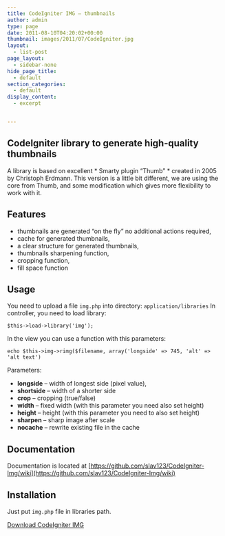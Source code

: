 ```yaml
---
title: CodeIgniter IMG – thumbnails
author: admin
type: page
date: 2011-08-10T04:20:02+00:00
thumbnail: images/2011/07/CodeIgniter.jpg
layout:
  - list-post
page_layout:
  - sidebar-none
hide_page_title:
  - default
section_categories:
  - default
display_content:
  - excerpt


---
```

## CodeIgniter library to generate high-quality thumbnails

A library is based on excellent \* Smarty plugin &#8220;Thumb&#8221; \* created in 2005 by Christoph Erdmann. This version is a little bit different, we are using the core from Thumb, and some modification which gives more flexibility to work with it.

## Features

  * thumbnails are generated &#8220;on the fly&#8221; no additional actions required,
  * cache for generated thumbnails,
  * a clear structure for generated thumbnails,
  * thumbnails sharpening function,
  * cropping function,
  * fill space function

## Usage

You need to upload a file `img.php` into directory: `application/libraries` In controller, you need to load library:

`$this->load->library('img');`

In the view you can use a function with this parameters:

`echo $this->img->rimg($filename, array('longside' => 745, 'alt' => 'alt text')`

Parameters:

- **longside** – width of longest side (pixel value),  
- **shortside** – width of a shorter side  
- **crop** – cropping (true/false)  
- **width** – fixed width (with this parameter you need also set height)  
- **height** – height (with this parameter you need to also set height)  
- **sharpen** – sharp image after scale  
- **nocache** – rewrite existing file in the cache

## Documentation

Documentation is located at [https://github.com/slav123/CodeIgniter-Img/wiki](https://github.com/slav123/CodeIgniter-Img/wiki)

## Installation

Just put `img.php` file in libraries path.

[Download CodeIgniter IMG](https://github.com/slav123/CodeIgniter-Img)
